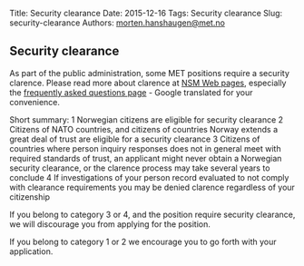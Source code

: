 Title: Security clearance
Date: 2015-12-16
Tags: Security clearance
Slug: security-clearance
Authors: morten.hanshaugen@met.no

## Security clearance

As part of the public administration, some MET positions require a security clarence. Please read more about clarence at [NSM Web pages](https://www.nsm.stat.no), especially the [frequently asked questions page](http://goo.gl/0QCFBH) - Google translated for your convenience.

Short summary:
1 Norwegian citizens are eligible for security clearance
2 Citizens of NATO countries, and citizens of countries Norway extends a great deal of trust are eligible for a security clearance
3 Citizens of countries where person inquiry responses does not in general meet with required standards of trust, an applicant might never obtain a Norwegian security clearance, or the clarence process may take several years to conclude
4 If investigations of your person record evaluated to not comply with clearance requirements you may be denied clarence regardless of your citizenship

If you belong to category 3 or 4, and the position require security clearance, we will discourage you from applying for the position.

If you belong to category 1 or 2 we encourage you to go forth with your application.


